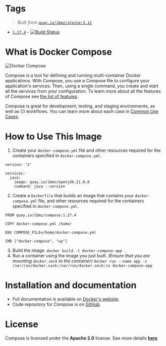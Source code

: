 # Tags
> _Built from [`quay.io/ibmz/alpine:3.12`](https://quay.io/repository/ibmz/alpine?tab=info)_
-	[`1.27.4`](https://github.com/lcarcaramo/compose/blob/1.27.x/Dockerfile) - [![Build Status](https://travis-ci.com/lcarcaramo/compose.svg?branch=master)](https://travis-ci.com/lcarcaramo/compose)

# What is Docker Compose

![Docker Compose](logo.png?raw=true "Docker Compose Logo")

Compose is a tool for defining and running multi-container Docker applications.
With Compose, you use a Compose file to configure your application's services.
Then, using a single command, you create and start all the services
from your configuration. To learn more about all the features of Compose
see [the list of features](https://github.com/docker/docker.github.io/blob/master/compose/index.md#features).

Compose is great for development, testing, and staging environments, as well as
CI workflows. You can learn more about each case in
[Common Use Cases](https://github.com/docker/docker.github.io/blob/master/compose/index.md#common-use-cases).

# How to Use This Image

1. Create your `docker-compose.yml` file and other resources required for the containers specified in `docker-compose.yml`.
```
version: '2'

services:
  java:
    image: quay.io/ibmz/openjdk:11.0.8
    command: java --version
```
2. Create a `Dockerfile` that builds an image that contains your `docker-compose.yml` file, and other resources required for the containers specified in `docker-compose.yml`.
```
FROM quay.io/ibmz/compose:1.27.4

COPY docker-compose.yml /home/

ENV COMPOSE_FILE=/home/docker-compose.yml

CMD ["docker-compose", "up"]
```
3. Build the image.
`docker build -t docker-compose-app .`
4. Run a container using the image you just built. _(Ensure that you are mounting `docker.sock` to the container)_
`docker run --name app -v /var/run/docker.sock:/var/run/docker.sock:ro docker-compose-app`

# Installation and documentation

- Full documentation is available on [Docker's website](https://docs.docker.com/compose/).
- Code repository for Compose is on [GitHub](https://github.com/lcarcaramo/compose).

# License 

Compose is licensed under the __Apache 2.0__ license. See more details __[here](https://github.com/docker/compose/blob/master/LICENSE)__
